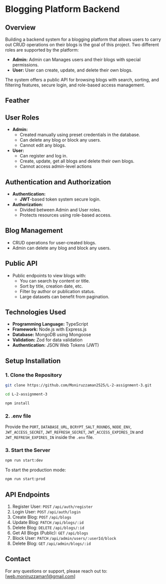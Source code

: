 # Blogging Platform Backend

## Overview
Building a backend system for a blogging platform that allows users to carry out CRUD operations on their blogs is the goal of this project. Two different roles are supported by the platform:

- **Admin:** Admin can Manages users and their blogs with special permissions.
- **User:** User can create, update, and delete their own blogs.

The system offers a public API for browsing blogs with search, sorting, and filtering features, secure login, and role-based access management.

## Feather

## User Roles

- **Admin:**
    - Created manually using preset credentials in the database.
    - Can delete any blog or block any users.
    - Cannot edit any blogs.
- **User:**
    - Can register and log in.
    - Create, update, get all blogs and delete their own blogs.
    - Cannot access admin-level actions

## Authentication and Authorization

- **Authentication:**
    - **JWT**-based token system secure login.
- **Authorization:**
    - Divided between Admin and User roles.
    - Protects resources using role-based access.

## Blog Management

- CRUD operations for user-created blogs.
- Admin can delete any blog and block any users.

## Public API
- Public endpoints to view blogs with:
    - You can search by content or title.
    - Sort by title, creation date, etc.
    - Filter by author or publication status.
    - Large datasets can benefit from pagination.

## Technologies Used

- **Programming Language:** TypeScript
- **Framework:** Node.js with Express.js
- **Database:** MongoDB using Mongoose
- **Validation:** Zod for data validation
- **Authentication:** JSON Web Tokens (JWT)

## Setup Installation

### 1. Clone the Repository

```bash
git clone https://github.com/Moniruzzaman2525/L-2-assignment-3.git

cd L-2-assignment-3

npm install
```
### 2. .env file

Provide the `PORT`, `DATABASE_URL`, `BCRYPT_SALT_ROUNDS`, `NODE_ENV`, `JWT_ACCESS_SECRET`, `JWT_REFRESH_SECRET`, `JWT_ACCESS_EXPIRES_IN` and `JWT_REFRESH_EXPIRES_IN` inside the `.env` file.

### 3. Start the Server

```bash
npm run start:dev
```
To start the production mode:

```bash
npm run start:prod
```

## API Endpoints

1. Register User: `POST` `/api/auth/register`
2. Login User: `POST` `/api/auth/login`
3. Create Blog: `POST` `/api/blogs`
4. Update Blog: `PATCH` `/api/blogs/:id`
5. Delete Blog: `DELETE` `/api/blogs/:id`
6. Get All Blogs (Public): `GET` `/api/blogs`
7. Block User: `PATCH` `/api/admin/users/:userId/block`
8. Delete Blog: `GET` `/api/admin/blogs/:id`

## Contact

For any questions or support, please reach out to: [web.moniruzzaman1@gmail.com]